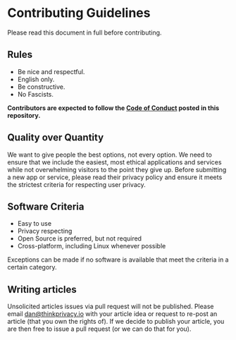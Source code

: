 # Contributing Guidelines

Please read this document in full before contributing.

## Rules

- Be nice and respectful.
- English only.
- Be constructive.
- No Fascists.

**Contributors are expected to follow the [Code of Conduct] posted in this repository.**

## Quality over Quantity

We want to give people the best options, not every option. We need to ensure that we include the easiest, most ethical applications and services while not overwhelming visitors to the point they give up. Before submitting a new app or service, please read their privacy policy and ensure it meets the strictest criteria for respecting user privacy.

## Software Criteria

- Easy to use
- Privacy respecting
- Open Source is preferred, but not required
- Cross-platform, including Linux whenever possible

Exceptions can be made if no software is available that meet the criteria in a certain category.

## Writing articles

Unsolicited articles issues via pull request will not be published. Please email dan@thinkprivacy.io with your article idea or request to re-post an article (that you own the rights of). If we decide to publish your article, you are then free to issue a pull request (or we can do that for you).

[Code of Conduct]: CODE_OF_CONDUCT.md
